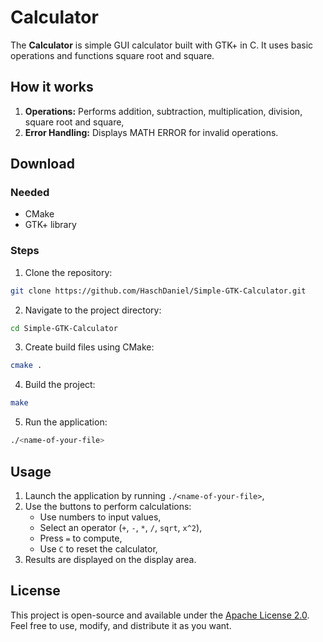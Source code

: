 # Calculator

The **Calculator** is simple GUI calculator built with GTK+ in C. It uses basic operations and functions square root and square.

## How it works

1. **Operations:** Performs addition, subtraction, multiplication, division, square root and square,
3. **Error Handling:** Displays MATH ERROR for invalid operations.

## Download

### Needed

- CMake
- GTK+ library

### Steps

1. Clone the repository:
```bash
git clone https://github.com/HaschDaniel/Simple-GTK-Calculator.git
```

2. Navigate to the project directory:
```bash
cd Simple-GTK-Calculator
```

3. Create build files using CMake:
```bash
cmake .
```

4. Build the project:
```bash
make
```

5. Run the application:
```bash
./<name-of-your-file>
```

## Usage

1. Launch the application by running `./<name-of-your-file>`,
2. Use the buttons to perform calculations:
    - Use numbers to input values,
    - Select an operator (`+`, `-`, `*`, `/`, `sqrt`, `x^2`),
    - Press `=` to compute,
    - Use `C` to reset the calculator,
3. Results are displayed on the display area.

## License

This project is open-source and available under the [Apache License 2.0](LICENSE). Feel free to use, modify, and distribute it as you want.

